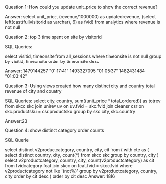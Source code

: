 Question 1: How could you update unit_price to show the correct revenue?



Answer: select unit_price, (revenue/1000000) as updatedrevenue, (select left(cast(fullvisitorid as varchar), 6) as fvid)
	from analytics
	where revenue is not null



Question 2: top 3 time spent on site by visitorid

SQL Queries:

select visitid, timeonsite
from all_sessions
where timeonsite is not null
group by visitid, timeonsite
order by timeonsite desc

Answer:
1479144257	"01:17:41"
1493327095	"01:05:37"
1482431484	"01:03:42"


Question 3: Using views created how many distinct city and country total revenue of city and country


SQL Queries:
select city, country, sum((unit_price * total_ordered)) as totrev
	from skcc skc
	join unirev uv
	on uv.fvid = skc.fvid 
	join cleansr csr
	on skc.productsku = csr.productsku
	group by skc.city, skc.country


Answer:23


Question 4: show distinct category order counts

SQL Querie

select distinct v2productcategory, country, city, cit from (
with cte as (
select distinct country, city, count(*)
from skcc skc
group by country, city
)
select v2productcategory, country, city, count(v2productcategory) as cit
	from fvidcategory fcat
	join skcc on fcat.fvid = skcc.fvid
	where v2productcategory not like '(not%)'
	group by v2productcategory, country, city
order by cit desc
)
order by cit desc
Answer: 1816

